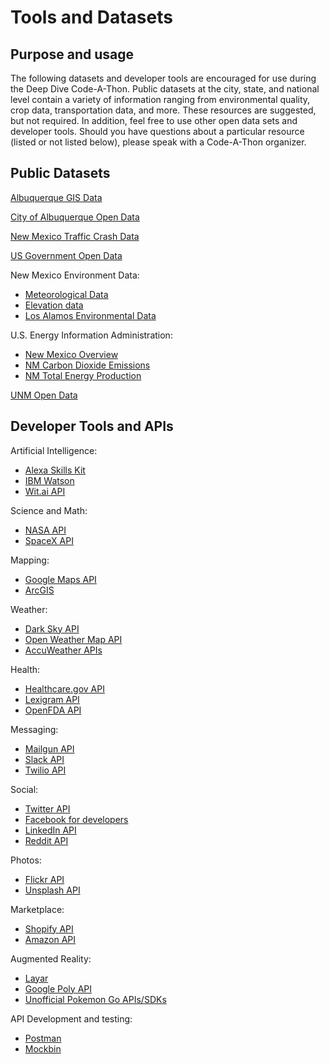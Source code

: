 # Tools and Datasets

## Purpose and usage
The following datasets and developer tools are encouraged for use during the Deep Dive Code-A-Thon. Public datasets at the city, state, and national level contain a variety of information ranging from environmental quality, crop data, transportation data, and more. These resources are suggested, but not required. In addition, feel free to use other open data sets and developer tools. Should you have questions about a particular resource (listed or not listed below), please speak with a Code-A-Thon organizer.

## Public Datasets
[Albuquerque GIS Data](https://hub.arcgis.com/datasets?bbox=-106.81904999999999%2C34.914230000000046%2C-106.47904999999999%2C35.25423000000005&location_name=Albuquerque%2C%20New%20Mexico)

[City of Albuquerque Open Data](https://www.cabq.gov/abq-data)

[New Mexico Traffic Crash Data](https://tru.unm.edu/)

[US Government Open Data](https://www.data.gov/)

New Mexico Environment Data:
- [Meteorological Data](https://www.env.nm.gov/air-quality/meteorological-data/)
- [Elevation data](https://www.env.nm.gov/air-quality/dem-data/)
- [Los Alamos Environmental Data](http://www.intellusnmdata.com/)

U.S. Energy Information Administration:
- [New Mexico Overview](https://www.eia.gov/state/?sid=NM)
- [NM Carbon Dioxide Emissions](https://www.eia.gov/state/rankings/?sid=NM#series/226)
- [NM Total Energy Production](https://www.eia.gov/state/rankings/?sid=NM#series/101)

[UNM Open Data](https://bber.unm.edu/unm-open-data)

## Developer Tools and APIs

Artificial Intelligence:
- [Alexa Skills Kit](https://developer.amazon.com/docs/custom-skills/host-a-custom-skill-as-an-aws-lambda-function.html)
- [IBM Watson](https://www.ibm.com/watson/developer/)
- [Wit.ai API](https://wit.ai/)

Science and Math:
- [NASA API](https://api.nasa.gov/)
- [SpaceX API](https://github.com/r-spacex/SpaceX-API)

Mapping:
- [Google Maps API](https://developers.google.com/maps/)
- [ArcGIS](https://developers.arcgis.com/javascript/)

Weather:
- [Dark Sky API](https://darksky.net/dev)
- [Open Weather Map API](https://openweathermap.org/api)
- [AccuWeather APIs](https://developer.accuweather.com/)

Health:
- [Healthcare.gov API](https://www.healthcare.gov/developers/)
- [Lexigram API](https://docs.lexigram.io/v1/welcome/getting-started)
- [OpenFDA API](https://open.fda.gov/api/)

Messaging:
- [Mailgun API](https://documentation.mailgun.com/en/latest/)
- [Slack API](https://api.slack.com/)
- [Twilio API](https://www.twilio.com/docs/api/rest)

Social:
- [Twitter API](https://developer.twitter.com/en/docs)
- [Facebook for developers](https://developers.facebook.com/)
- [LinkedIn API](https://developer.linkedin.com/docs/rest-api#)
- [Reddit API](https://www.reddit.com/dev/api/)

Photos:
- [Flickr API](https://www.flickr.com/services/api/)
- [Unsplash API](https://unsplash.com/developers)

Marketplace:
- [Shopify API](https://developers.shopify.com/)
- [Amazon API](https://developer.amazon.com/services-and-apis)

Augmented Reality:
- [Layar](https://www.layar.com/documentation/browser/api/)
- [Google Poly API](https://developers.google.com/poly/)
- [Unofficial Pokemon Go APIs/SDKs](https://www.programmableweb.com/api/unofficial-pok%C3%A9mon-go/sdks)

API Development and testing:
- [Postman](https://www.getpostman.com/)
- [Mockbin](http://mockbin.org/)

